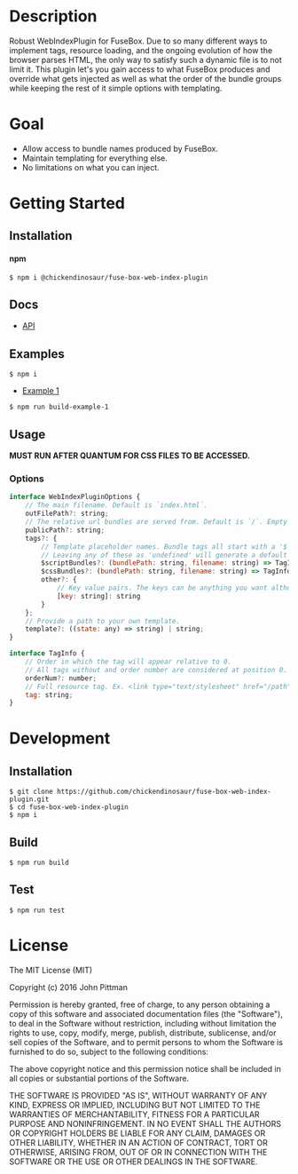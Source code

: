 # Description

Robust WebIndexPlugin for FuseBox. Due to so many different ways to implement tags, resource loading, and the ongoing evolution of how the browser parses HTML, the only way to satisfy such a dynamic file is to not limit it. This plugin let's you gain access to what FuseBox produces and override what gets injected as well as what the order of the bundle groups while keeping the rest of it simple options with templating.

# Goal

*   Allow access to bundle names produced by FuseBox.
*   Maintain templating for everything else.
*   No limitations on what you can inject.

# Getting Started

## Installation

#### npm

```
$ npm i @chickendinosaur/fuse-box-web-index-plugin
```

## Docs

*   [API](https://chickendinosaur.github.io/fuse-box-web-index-plugin)

## Examples

```
$ npm i
```

*   [Example 1](./examples/fuse.ts)

```
$ npm run build-example-1
```

## Usage

<b>MUST RUN AFTER QUANTUM FOR CSS FILES TO BE ACCESSED.</b>

### Options

```javascript
interface WebIndexPluginOptions {
    // The main filename. Default is `index.html`.
    outFilePath?: string;
    // The relative url bundles are served from. Default is `/`. Empty is set with `.`
    publicPath?: string;
    tags?: {
        // Template placeholder names. Bundle tags all start with a '$'.
        // Leaving any of these as 'undefined' will generate a default tag and order.
        $scriptBundles?: (bundlePath: string, filename: string) => TagInfo,
        $cssBundles?: (bundlePath: string, filename: string) => TagInfo,
        other?: {
            // Key value pairs. The keys can be anything you want although I prefer staying with a '$' for consitency.
            [key: string]: string
        }
    };
    // Provide a path to your own template.
    template?: ((state: any) => string) | string;
}

interface TagInfo {
    // Order in which the tag will appear relative to 0.
    // All tags without and order number are considered at position 0.
    orderNum?: number;
    // Full resource tag. Ex. <link type="text/stylesheet" href="/path" preload>
    tag: string;
}
```

# Development

## Installation

```
$ git clone https://github.com/chickendinosaur/fuse-box-web-index-plugin.git
$ cd fuse-box-web-index-plugin
$ npm i
```

## Build

```
$ npm run build
```

## Test

```
$ npm run test
```

# License

The MIT License (MIT)

Copyright (c) 2016 John Pittman

Permission is hereby granted, free of charge, to any person obtaining a copy
of this software and associated documentation files (the "Software"), to deal
in the Software without restriction, including without limitation the rights
to use, copy, modify, merge, publish, distribute, sublicense, and/or sell
copies of the Software, and to permit persons to whom the Software is
furnished to do so, subject to the following conditions:

The above copyright notice and this permission notice shall be included in all
copies or substantial portions of the Software.

THE SOFTWARE IS PROVIDED "AS IS", WITHOUT WARRANTY OF ANY KIND, EXPRESS OR
IMPLIED, INCLUDING BUT NOT LIMITED TO THE WARRANTIES OF MERCHANTABILITY,
FITNESS FOR A PARTICULAR PURPOSE AND NONINFRINGEMENT. IN NO EVENT SHALL THE
AUTHORS OR COPYRIGHT HOLDERS BE LIABLE FOR ANY CLAIM, DAMAGES OR OTHER
LIABILITY, WHETHER IN AN ACTION OF CONTRACT, TORT OR OTHERWISE, ARISING FROM,
OUT OF OR IN CONNECTION WITH THE SOFTWARE OR THE USE OR OTHER DEALINGS IN THE
SOFTWARE.
